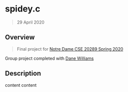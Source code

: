 # spidey.c
> 29 April 2020

## Overview 
>Final project for [Notre Dame CSE 20289 Spring 2020](https://www3.nd.edu/~pbui/teaching/cse.20289.sp20)

Group project completed with [Dane Williams](https://github.com/danerwilliams)

## Description
 
content content 


